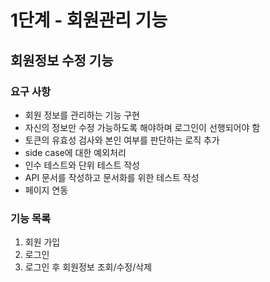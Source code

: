 # 1단계 - 회원관리 기능
## 회원정보 수정 기능
### 요구 사항
- 회원 정보를 관리하는 기능 구현
- 자신의 정보만 수정 가능하도록 해야하며 로그인이 선행되어야 함
- 토큰의 유효성 검사와 본인 여부를 판단하는 로직 추가
- side case에 대한 예외처리
- 인수 테스트와 단위 테스트 작성
- API 문서를 작성하고 문서화를 위한 테스트 작성
- 페이지 연동
### 기능 목록
1. 회원 가입
2. 로그인
3. 로그인 후 회원정보 조회/수정/삭제